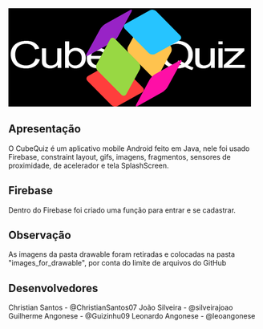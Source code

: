 <img src="/cube.png"/>

## Apresentação
O CubeQuiz é um aplicativo mobile Android feito em Java, nele foi usado Firebase, constraint layout, gifs, imagens, fragmentos, sensores de proximidade, de acelerador e tela SplashScreen.

## Firebase 
Dentro do Firebase foi criado uma função para entrar e se cadastrar. 

## Observação 
As imagens da pasta drawable foram retiradas e colocadas na pasta "images_for_drawable", por conta do limite de arquivos do GitHub


## Desenvolvedores
Christian Santos - @ChristianSantos07
João Silveira - @silveirajoao
Guilherme Angonese - @Guizinhu09
Leonardo Angonese - @leoangonese
